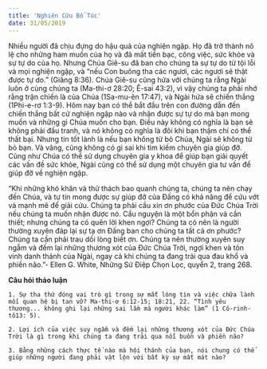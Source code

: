 ```yaml
---
title: 'Nghiên Cứu Bổ Túc'
date: 31/05/2019
---
```


Nhiều người đã chịu đựng do hậu quả của nghiện ngập. Họ đã trở thành nô lệ cho những ham muốn của họ và đã mất tiền bạc, công việc, sức khỏe và sự tự do của họ. Nhưng Chúa Giê-su đã ban cho chúng ta sự tự do từ tội lỗi và mọi nghiện ngập, và “nếu Con buông tha các ngươi, các ngươi sẽ thật được tự do.” (Giăng 8:36). Chúa Giê-su cũng hứa với chúng ta rằng Ngài luôn ở cùng chúng ta (Ma-thi-ơ 28:20; Ê-sai 43:2), vì vậy chúng ta phải nhớ rằng trận chiến là của Chúa (1Sa-mu-ên 17:47), và Ngài hứa sẽ chiến thắng (1Phi-e-rơ 1:3-9). Hôm nay bạn có thể bắt đầu trên con đường dẫn đến chiến thắng bất cứ nghiện ngập nào và nhận được sự tự do mà bạn mong muốn và những gì Chúa muốn cho bạn. Điều này không có nghĩa là bạn sẽ không phải đấu tranh, và nó không có nghĩa là đôi khi bạn thậm chí có thể thất bại. Nhưng tin tốt lành là nếu bạn không từ bỏ Chúa, Ngài sẽ không từ bỏ bạn. Và vâng, cũng không có gì sai khi tìm kiếm chuyên gia giúp đỡ. Cũng như Chúa có thể sử dụng chuyên gia y khoa để giúp bạn giải quyết các vấn đề sức khỏe, Ngài cũng có thể sử dụng một chuyên gia tư vấn để giúp đỡ về nghiện ngập.

“Khi những khó khăn và thử thách bao quanh chúng ta, chúng ta nên chạy đến Chúa, và tự tin mong được sự giúp đỡ của Đấng có khả năng để cứu vớt và mạnh mẽ để giải cứu. Chúng ta phải cầu xin ơn phước của Đức Chúa Trời nếu chúng ta muốn nhận được nó. Cầu nguyện là một bổn phận và cần thiết; nhưng chúng ta có quên lời khen ngợi? Chúng ta có nên là người thường xuyên đáp lại sự tạ ơn Đấng ban cho chúng ta tất cả ơn phước? Chúng ta cần phải trau dồi lòng biết ơn. Chúng ta nên thường xuyên suy ngẫm và đếm lại những thương xót của Đức Chúa Trời, ngợi khen và tôn vinh danh thánh của Ngài, ngay cả khi chúng ta đang trải qua đau khổ và phiền não.”- Ellen G. White, Những Sứ Điệp Chọn Lọc, quyển 2, trang 268.

**Câu hỏi thảo luận**

`1.	Sự tha thứ đóng vai trò gì trong sự mất lòng tin và việc chữa lành mối quan hệ bị tan vỡ? Ma-thi-ơ 6:12-15; 18:21, 22. “Tình yêu thương... không ghi lại những sai lầm mà người khác làm” (1 Cô-rinh-tô13: 5).`

`2.	Lợi ích của việc suy ngẫm và đếm lại những thương xót của Đức Chúa Trời là gì trong khi chúng ta đang trải qua nỗi buồn và phiền não?`

`3.	Bằng những cách thực tế nào mà hội thánh của bạn, nói chung có thể giúp những người đang phải vật lộn với bất kỳ sự mất mát nào?`